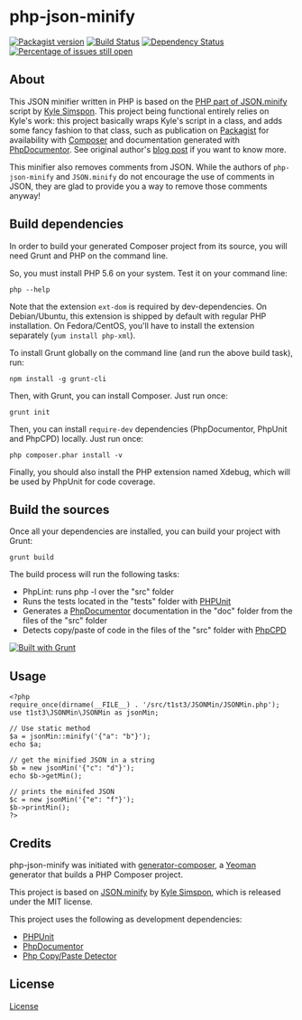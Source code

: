 php-json-minify
==============

[![Packagist version](https://img.shields.io/packagist/v/t1st3/php-json-minify.svg)](https://packagist.org/packages/t1st3/php-json-minify)
[![Build Status](https://img.shields.io/travis/t1st3/php-json-minify.svg)](https://travis-ci.org/t1st3/php-json-minify)
[![Dependency Status](https://www.versioneye.com/user/projects/550b4d4aa80b5fba79000153/badge.svg?style=flat)](https://www.versioneye.com/user/projects/550b4d4aa80b5fba79000153)
[![Percentage of issues still open](http://isitmaintained.com/badge/open/t1st3/php-json-minify.svg)](http://isitmaintained.com/project/t1st3/php-json-minify "Percentage of issues still open")


About
--------------

This JSON minifier written in PHP is based on the [PHP part of JSON.minify](https://github.com/getify/JSON.minify/tree/php) script by [Kyle Simspon](https://github.com/getify). This project being functional entirely relies on Kyle's work: this project basically wraps Kyle's script in a class, and adds some fancy fashion to that class, such as publication on [Packagist](https://packagist.org) for availability with [Composer](https://getcomposer.org/) and documentation generated with [PhpDocumentor](http://phpdoc.org). See original author's [blog post](http://blog.getify.com/json-comments/) if you want to know more.

This minifier also removes comments from JSON. While the authors of `php-json-minify` and `JSON.minify` do not encourage the use of comments in JSON, they are glad to provide you a way to remove those comments anyway! 


Build dependencies
--------------

In order to build your generated Composer project from its source, you will need Grunt and PHP on the command line.

So, you must install PHP 5.6 on your system. Test it on your command line:

```
php --help
```

Note that the extension `ext-dom` is required by dev-dependencies. On Debian/Ubuntu, this extension is shipped by default with regular PHP installation. On Fedora/CentOS, you'll have to install the extension separately (`yum install php-xml`).


To install Grunt globally on the command line (and run the above build task), run:

```
npm install -g grunt-cli
```


Then, with Grunt, you can install Composer. Just run once:

```
grunt init
```

Then, you can install `require-dev` dependencies (PhpDocumentor, PhpUnit and PhpCPD) locally. Just run once:

```
php composer.phar install -v
```

Finally, you should also install the PHP extension named Xdebug, which will be used by PhpUnit for code coverage.



Build the sources
--------------

Once all your dependencies are installed, you can build your project with Grunt:

```
grunt build
```

The build process will run the following tasks:

* PhpLint: runs php -l over the "src" folder
* Runs the tests located in the "tests" folder with [PHPUnit](http://phpunit.de/)
* Generates a [PhpDocumentor](http://phpdoc.org) documentation in the "doc" folder from the files of the "src" folder
* Detects copy/paste of code in the files of the "src" folder with [PhpCPD](https://github.com/sebastianbergmann/phpcpd)

[![Built with Grunt](https://cdn.gruntjs.com/builtwith.png)](http://gruntjs.com/)


Usage
--------------

```
<?php
require_once(dirname(__FILE__) . '/src/t1st3/JSONMin/JSONMin.php');
use t1st3\JSONMin\JSONMin as jsonMin;

// Use static method
$a = jsonMin::minify('{"a": "b"}');
echo $a;

// get the minified JSON in a string
$b = new jsonMin('{"c": "d"}');
echo $b->getMin();

// prints the minifed JSON
$c = new jsonMin('{"e": "f"}');
$b->printMin();
?>
```



Credits
--------------

php-json-minify was initiated with [generator-composer](https://github.com/t1st3/generator-composer), a [Yeoman](http://yeoman.io) generator that builds a PHP Composer project.

This project is based on [JSON.minify](https://github.com/getify/JSON.minify) by [Kyle Simspon](https://github.com/getify), which is released under the MIT license.

This project uses the following as development dependencies:

* [PHPUnit](http://phpunit.de/)
* [PhpDocumentor](http://phpdoc.org)
* [Php Copy/Paste Detector](https://github.com/sebastianbergmann/phpcpd)


License
--------------

[License](https://github.com/t1st3/php-json-minify/blob/master/LICENSE.md)

